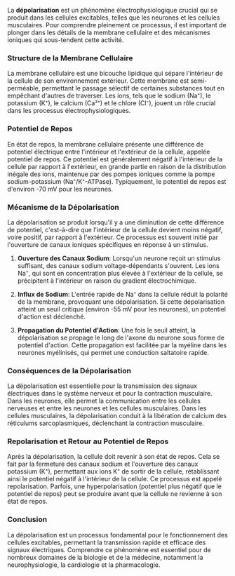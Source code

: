 La **dépolarisation** est un phénomène électrophysiologique crucial qui se produit dans les cellules excitables, telles que les neurones et les cellules musculaires. Pour comprendre pleinement ce processus, il est important de plonger dans les détails de la membrane cellulaire et des mécanismes ioniques qui sous-tendent cette activité.

### Structure de la Membrane Cellulaire

La membrane cellulaire est une bicouche lipidique qui sépare l'intérieur de la cellule de son environnement extérieur. Cette membrane est semi-perméable, permettant le passage sélectif de certaines substances tout en empêchant d'autres de traverser. Les ions, tels que le sodium (Na⁺), le potassium (K⁺), le calcium (Ca²⁺) et le chlore (Cl⁻), jouent un rôle crucial dans les processus électrophysiologiques.

### Potentiel de Repos

En état de repos, la membrane cellulaire présente une différence de potentiel électrique entre l'intérieur et l'extérieur de la cellule, appelée potentiel de repos. Ce potentiel est généralement négatif à l'intérieur de la cellule par rapport à l'extérieur, en grande partie en raison de la distribution inégale des ions, maintenue par des pompes ioniques comme la pompe sodium-potassium (Na⁺/K⁺-ATPase). Typiquement, le potentiel de repos est d'environ -70 mV pour les neurones.

### Mécanisme de la Dépolarisation

La dépolarisation se produit lorsqu'il y a une diminution de cette différence de potentiel, c'est-à-dire que l'intérieur de la cellule devient moins négatif, voire positif, par rapport à l'extérieur. Ce processus est souvent initié par l'ouverture de canaux ioniques spécifiques en réponse à un stimulus.

1. **Ouverture des Canaux Sodium**: Lorsqu'un neurone reçoit un stimulus suffisant, des canaux sodium voltage-dépendants s'ouvrent. Les ions Na⁺, qui sont en concentration plus élevée à l'extérieur de la cellule, se précipitent à l'intérieur en raison du gradient électrochimique.
   
2. **Influx de Sodium**: L'entrée rapide de Na⁺ dans la cellule réduit la polarité de la membrane, provoquant une dépolarisation. Si cette dépolarisation atteint un seuil critique (environ -55 mV pour les neurones), un potentiel d'action est déclenché.

3. **Propagation du Potentiel d'Action**: Une fois le seuil atteint, la dépolarisation se propage le long de l'axone du neurone sous forme de potentiel d'action. Cette propagation est facilitée par la myéline dans les neurones myélinisés, qui permet une conduction saltatoire rapide.

### Conséquences de la Dépolarisation

La dépolarisation est essentielle pour la transmission des signaux électriques dans le système nerveux et pour la contraction musculaire. Dans les neurones, elle permet la communication entre les cellules nerveuses et entre les neurones et les cellules musculaires. Dans les cellules musculaires, la dépolarisation conduit à la libération de calcium des réticulums sarcoplasmiques, déclenchant la contraction musculaire.

### Repolarisation et Retour au Potentiel de Repos

Après la dépolarisation, la cellule doit revenir à son état de repos. Cela se fait par la fermeture des canaux sodium et l'ouverture des canaux potassium (K⁺), permettant aux ions K⁺ de sortir de la cellule, rétablissant ainsi le potentiel négatif à l'intérieur de la cellule. Ce processus est appelé repolarisation. Parfois, une hyperpolarisation (potentiel plus négatif que le potentiel de repos) peut se produire avant que la cellule ne revienne à son état de repos.

### Conclusion

La dépolarisation est un processus fondamental pour le fonctionnement des cellules excitables, permettant la transmission rapide et efficace des signaux électriques. Comprendre ce phénomène est essentiel pour de nombreux domaines de la biologie et de la médecine, notamment la neurophysiologie, la cardiologie et la pharmacologie.